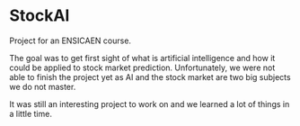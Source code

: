 # StockAI
Project for an ENSICAEN course.

The goal was to get first sight of what is artificial intelligence and how it could be applied to stock market prediction. 
Unfortunately, we were not able to finish the project yet as AI and the stock market are two big subjects we do not master.

It was still an interesting project to work on and we learned a lot of things in a little time.

